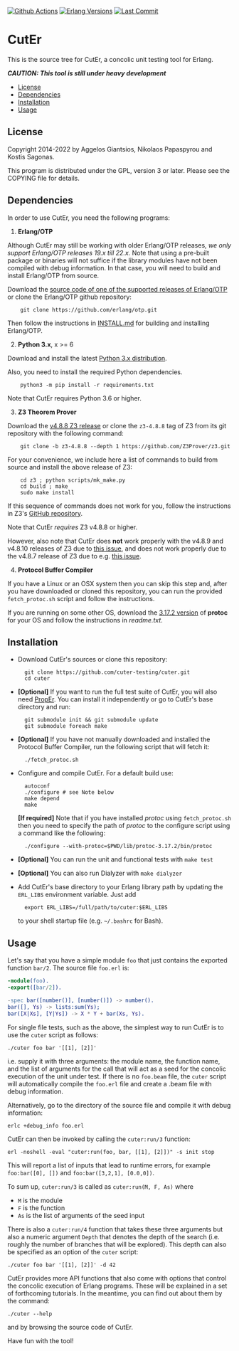 [![Github Actions][github badge]][github]
[![Erlang Versions][erlang versions badge]][erlang]
[![Last Commit][commit badge]][commit]

CutEr
=====

This is the source tree for CutEr, a concolic unit testing tool for Erlang.

***CAUTION: This tool is still under heavy development***

* [License](#license)
* [Dependencies](#dependencies)
* [Installation](#installation)
* [Usage](#usage)

License
-------

Copyright 2014-2022 by Aggelos Giantsios, Nikolaos Papaspyrou and Kostis Sagonas.

This program is distributed under the GPL, version 3 or later. Please see the COPYING file for details.

Dependencies
------------

In order to use CutEr, you need the following programs:

1. **Erlang/OTP**

  Although CutEr may still be working with older Erlang/OTP releases,
  *we only support Erlang/OTP releases 19.x till 22.x.*
  Note that using a pre-built package or binaries will not suffice if
  the library modules have not been compiled with debug information.
  In that case, you will need to build and install Erlang/OTP from source.

  Download the [source code of one of the supported releases of
  Erlang/OTP](http://www.erlang.org/download.html) or clone the
  Erlang/OTP github repository:

        git clone https://github.com/erlang/otp.git

  Then follow the instructions in
  [INSTALL.md](https://github.com/erlang/otp/blob/maint/HOWTO/INSTALL.md)
  for building and installing Erlang/OTP.

2. **Python 3.x**, x >= 6

  Download and install the latest [Python 3.x distribution](http://www.python.org).

  Also, you need to install the required Python dependencies.

        python3 -m pip install -r requirements.txt

  Note that CutEr requires Python 3.6 or higher.

3. **Z3 Theorem Prover**

  Download the [v4.8.8 Z3 release](https://github.com/Z3Prover/z3/releases/tag/z3-4.8.8)
  or clone the `z3-4.8.8` tag of Z3 from its git repository with the following command:

        git clone -b z3-4.8.8 --depth 1 https://github.com/Z3Prover/z3.git

  For your convenience, we include here a list of commands to build from source and install the above release of Z3:

        cd z3 ; python scripts/mk_make.py
        cd build ; make
        sudo make install

  If this sequence of commands does not work for you, follow the instructions in Z3's [GitHub repository](https://github.com/Z3Prover/z3/).

  Note that CutEr *requires* Z3 v4.8.8 or higher.
  
  However, also note that CutEr does **not** work properly with the v4.8.9 and v4.8.10 releases of Z3 due to [this issue](https://github.com/Z3Prover/z3/issues/5181), and does not work properly due to the v4.8.7 release of Z3 due to e.g. [this issue](https://github.com/Z3Prover/z3/issues/3051).

4. **Protocol Buffer Compiler**

  If you have a Linux or an OSX system then you can skip this step and, after you have downloaded or cloned this repository, you can run the provided `fetch_protoc.sh` script and follow the instructions.

  If you are running on some other OS, download the [3.17.2 version](https://github.com/google/protobuf/releases/tag/v3.17.2) of **protoc** for your OS
  and follow the instructions in *readme.txt*.

Installation
------------

* Download CutEr's sources or clone this repository:

        git clone https://github.com/cuter-testing/cuter.git
        cd cuter

* **[Optional]** If you want to run the full test suite of CutEr, you will also need [PropEr](https://github.com/proper-testing/proper). You can install it independently or go to CutEr's base directory and run:

        git submodule init && git submodule update
        git submodule foreach make

* **[Optional]** If you have not manually downloaded and installed the Protocol Buffer Compiler, run the following script that will fetch it:

        ./fetch_protoc.sh

* Configure and compile CutEr. For a default build use:

        autoconf
        ./configure	# see Note below
        make depend
        make

   **[If required]** Note that if you have installed *protoc* using `fetch_protoc.sh`
   then you need to specify the path of *protoc* to the configure script using a
   command like the following:

        ./configure --with-protoc=$PWD/lib/protoc-3.17.2/bin/protoc

* **[Optional]** You can run the unit and functional tests with `make test`

* **[Optional]** You can also run Dialyzer with `make dialyzer`

* Add CutEr's base directory to your Erlang library path by updating the `ERL_LIBS` environment variable. Just add

        export ERL_LIBS=/full/path/to/cuter:$ERL_LIBS

  to your shell startup file (e.g. `~/.bashrc` for Bash).

Usage
-----

Let's say that you have a simple module `foo` that just contains
the exported function `bar/2`. The source file `foo.erl` is:

```erlang
-module(foo).
-export([bar/2]).

-spec bar([number()], [number()]) -> number().
bar([], Ys) -> lists:sum(Ys);
bar([X|Xs], [Y|Ys]) -> X * Y + bar(Xs, Ys).
```

For single file tests, such as the above, the simplest way to run CutEr
is to use the `cuter` script as follows:

    ./cuter foo bar '[[1], [2]]'

i.e. supply it with three arguments: the module name, the function name,
and the list of arguments for the call that will act as a seed for the
concolic execution of the unit under test.  If there is no `foo.beam`
file, the `cuter` script will automatically compile the `foo.erl` file
and create a .beam file with debug information.

Alternatively, go to the directory of the source file and compile it
with debug information:

    erlc +debug_info foo.erl

CutEr can then be invoked by calling the `cuter:run/3` function:

    erl -noshell -eval "cuter:run(foo, bar, [[1], [2]])" -s init stop

This will report a list of inputs that lead to runtime errors, for
example `foo:bar([0], [])` and `foo:bar([3,2,1], [0.0,0])`.

To sum up, `cuter:run/3` is called as `cuter:run(M, F, As)` where

* `M` is the module
* `F` is the function
* `As` is the list of arguments of the seed input

There is also a `cuter:run/4` function that takes these three arguments
but also a numeric argument `Depth` that denotes the depth of the search
(i.e. roughly the number of branches that will be explored).  This depth
can also be specified as an option of the `cuter` script:

    ./cuter foo bar '[[1], [2]]' -d 42

CutEr provides more API functions that also come with options that
control the concolic execution of Erlang programs. These will be
explained in a set of forthcoming tutorials. In the meantime, you can
find out about them by the command:

    ./cuter --help

and by browsing the source code of CutEr.

Have fun with the tool!


<!-- Badges (alphabetically) -->
[commit badge]: https://img.shields.io/github/last-commit/cuter-testing/cuter.svg?style=flat-square
[erlang versions badge]: https://img.shields.io/badge/erlang-19.0%20to%2022.3-blue.svg?style=flat-square
[github badge]: https://github.com/cuter-testing/cuter/workflows/CI/badge.svg

<!-- Links (alphabetically) -->
[commit]: https://github.com/cuter-testing/cuter/commit/HEAD
[erlang]: http://www.erlang.org
[github]: https://github.com/cuter-testing/cuter/actions
